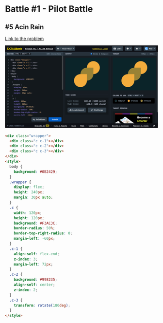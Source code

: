 # Battle #1 - Pilot Battle

## #5 Acin Rain

[Link to the problem](https://cssbattle.dev/play/5)

![result](./images/5-acid-rain.png)

```html
<div class="wrapper">
  <div class="c c-1"></div>
  <div class="c c-2"></div>
  <div class="c c-3"></div>
</div>
<style>
  body {
    background: #0B2429;
  }
  .wrapper {
    display: flex;
    height: 240px;
    margin: 30px auto;
  }
  .c {
    width: 120px;
    height: 120px;
    background: #F3AC3C;
    border-radius: 50%;
    border-top-right-radius: 0;
    margin-left: -60px;
  }
  .c-1 {
    align-self: flex-end;
    z-index: 3;
    margin-left: 72px;
  }
  .c-2 {
    background: #998235;
    align-self: center;
    z-index: 2;
  }
  .c-3 {
    transform: rotate(180deg);
  }
</style>
```